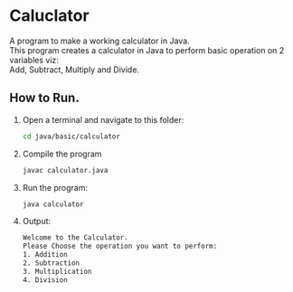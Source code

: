 # Caluclator

A program to make a working calculator in Java.<br>
This program creates a calculator in Java to perform basic operation on 2 variables viz:<br>
Add, Subtract, Multiply and Divide.

## How to Run.

 1. Open a terminal and navigate to this folder:
    ```bash
    cd java/basic/calculator
 2. Compile the program
    ```bash
    javac calculator.java
 3. Run the program:
    ```bash
    java calculator
 4. Output:
    ```bash
    Welcome to the Calculator.
    Please Choose the operation you want to perform:
    1. Addition
    2. Subtraction
    3. Multiplication
    4. Division
